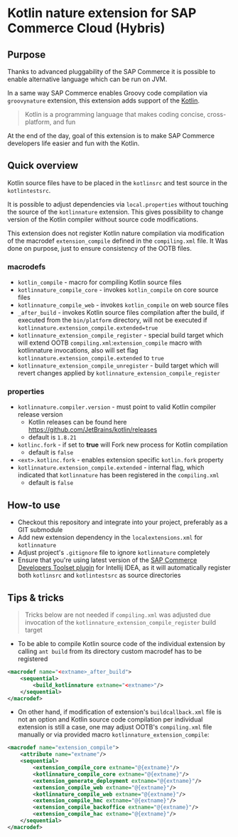 Kotlin nature extension for SAP Commerce Cloud (Hybris)
=====================

## Purpose

Thanks to advanced pluggability of the SAP Commerce it is possible to enable alternative language which can be run on
JVM.

In a same way SAP Commerce enables Groovy code compilation via `groovynature` extension, this extension adds support of
the [Kotlin](https://kotlinlang.org).

> Kotlin is a programming language that makes coding concise, cross-platform, and fun

At the end of the day, goal of this extension is to make SAP Commerce developers life easier and fun with the Kotlin.

## Quick overview

Kotlin source files have to be placed in the `kotlinsrc` and test source in the `kotlintestsrc`.

It is possible to adjust dependencies via `local.properties` without touching the source of the `kotlinnature`
extension. This gives possibility to change version of the Kotlin compiler without source code modifications.

This extension does not register Kotlin nature compilation via modification of the macrodef `extension_compile` defined
in the `compiling.xml` file. It Was done on purpose, just to ensure consistency of the OOTB files.

### macrodefs

- `kotlin_compile` - macro for compiling Kotlin source files
- `kotlinnature_compile_core` - invokes `kotlin_compile` on core source files
- `kotlinnature_compile_web` - invokes `kotlin_compile` on web source files
- `_after_build` - invokes Kotlin source files compilation after the build, if executed from the `bin/platform`
  directory, will not be executed if `kotlinnature.extension_compile.extended=true`
- `kotlinnature_extension_compile_register` - special build target which will extend OOTB `compiling.xml`:`extension_compile`
  macro with
  kotlinnature invocations, also will set flag `kotlinnature.extension_compile.extended` to `true`
- `kotlinnature_extension_compile_unregister` - build target which will revert changes applied
  by `kotlinnature_extension_compile_register`

### properties

- `kotlinnature.compiler.version` - must point to valid Kotlin compiler release version
    - Kotlin releases can be found here https://github.com/JetBrains/kotlin/releases
    - default is `1.8.21`
- `kotlinc.fork` - if set to **true** will Fork new process for Kotlin compilation
    - default is `false`
- `<ext>.kotlinc.fork` - enables extension specific `kotlin.fork` property
- `kotlinnature.extension_compile.extended` - internal flag, which indicated that `kotlinnature` has been registered in
  the `compiling.xml`
    - default is `false`

## How-to use

- Checkout this repository and integrate into your project, preferably as a GIT submodule
- Add new extension dependency in the `localextensions.xml` for `kotlinnature`
- Adjust project's `.gitignore` file to ignore `kotlinnature` completely
- Ensure that you're using latest version of
  the [SAP Commerce Developers Toolset plugin](https://plugins.jetbrains.com/plugin/12867-sap-commerce-developers-toolset)
  for Intellij IDEA, as it will
  automatically register both `kotlinsrc` and `kotlintestsrc` as source directories

## Tips & tricks

> Tricks below are not needed if `compiling.xml` was adjusted due invocation of the `kotlinnature_extension_compile_register` build target

- To be able to compile Kotlin source code of the individual extension by calling `ant build` from its directory custom
  macrodef has to be registered

```xml
<macrodef name="<extname>_after_build">
    <sequential>
        <build_kotlinnature extname="<extname>"/>
    </sequential>
</macrodef>
```

- On other hand, if modification of extension's `buildcallback.xml` file is not an option and Kotlin source code
  compilation per individual extension is still a case, one may adjust OOTB's `compiling.xml` file manually or via
  provided macro `kotlinnature_extension_compile`:

```xml
<macrodef name="extension_compile">
    <attribute name="extname"/>
    <sequential>
        <extension_compile_core extname="@{extname}"/>
        <kotlinnature_compile_core extname="@{extname}"/>
        <extension_generate_deployment extname="@{extname}"/>
        <extension_compile_web extname="@{extname}"/>
        <kotlinnature_compile_web extname="@{extname}"/>
        <extension_compile_hmc extname="@{extname}"/>
        <extension_compile_backoffice extname="@{extname}"/>
        <extension_compile_hac extname="@{extname}"/>
    </sequential>
</macrodef>
```
